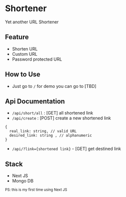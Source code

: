 # Shortener
Yet another URL Shortener

## Feature 
- Shorten URL
- Custom URL
- Password protected URL

## How to Use
- Just go to `/` for demo you can go to [TBD]

## Api Documentation
- `/api/short/all` : [GET] all shortened link
- `/api/create` : [POST]  create a new shortened link
```
{
  real_link: string, // valid URL
  desired_link: string , // alphanumeric
}
```
- `/api/?link={shortened link}` - [GET] get destined link


## Stack
- Next JS
- Mongo DB

<small>PS: this is my first time using Next JS</small>